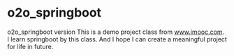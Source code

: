 # o2o_springboot
o2o_springboot version
This is a demo project class from www.imooc.com. 
I learn springboot by this class.
And I hope I can create a meaningful project for life in future.

